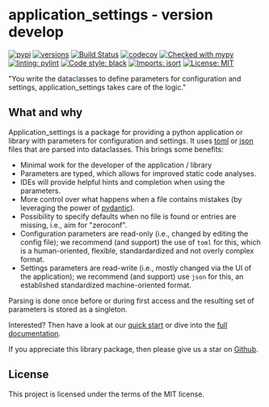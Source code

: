 # application_settings - version develop

[![pypi](https://img.shields.io/pypi/v/application-settings.svg)](https://pypi.python.org/pypi/application-settings)
[![versions](https://img.shields.io/pypi/pyversions/application-settings.svg)](https://github.com/StockwatchDev/application_settings)
[![Build Status](https://github.com/StockwatchDev/application_settings/actions/workflows/merge_checks.yml/badge.svg?branch=develop)](https://github.com/StockwatchDev/application_settings/actions)
[![codecov](https://codecov.io/gh/StockwatchDev/application_settings/branch/develop/graph/badge.svg)](https://app.codecov.io/gh/StockwatchDev/application_settings)
[![Checked with mypy](http://www.mypy-lang.org/static/mypy_badge.svg)](http://mypy-lang.org/)
[![linting: pylint](https://img.shields.io/badge/linting-pylint-yellowgreen)](https://github.com/PyCQA/pylint)
[![Code style: black](https://img.shields.io/badge/code%20style-black-000000.svg)](https://github.com/psf/black)
[![Imports: isort](https://img.shields.io/badge/%20imports-isort-%231674b1?style=flat&labelColor=ef8336)](https://pycqa.github.io/isort/)
[![License: MIT](https://img.shields.io/badge/License-MIT-yellow.svg)](https://opensource.org/licenses/MIT)

"You write the dataclasses to define parameters for configuration and settings,
application\_settings takes care of the logic."

## What and why

Application\_settings is a package for providing a python application or library with
parameters for configuration and settings. It uses [toml](https://toml.io/en/) or
[json](https://www.json.org/) files that are parsed
into dataclasses. This brings some benefits:

- Minimal work for the developer of the application / library
- Parameters are typed, which allows for improved static code analyses.
- IDEs will provide helpful hints and completion when using the parameters.
- More control over what happens when a file contains mistakes
  (by leveraging the power of [pydantic](https://docs.pydantic.dev/)).
- Possibility to specify defaults when no file is found or entries are missing, i.e.,
  aim for "zeroconf".
- Configuration parameters are read-only (i.e., changed by editing the config file); we
  recommend (and support) the use of `toml` for this, which is a human-oriented,
  flexible, standardardized and not overly complex format.
- Settings parameters are read-write (i.e., mostly changed via the UI of the
  application); we recommend (and support) use `json` for this, an established
  standardized machine-oriented format.

Parsing is done once before or during first access and the resulting set of parameters is
stored as a singleton.

Interested? Then have a look at our
[quick start](https://stockwatchdev.github.io/application_settings/develop/Quick_start/)
or dive into the
[full documentation](https://stockwatchdev.github.io/application_settings/develop/).

If you appreciate this library package, then please give us a star on
[Github](https://github.com/StockwatchDev/application_settings).

[//]: # (Change version in header and link to published quick start)

## License

This project is licensed under the terms of the MIT license.
